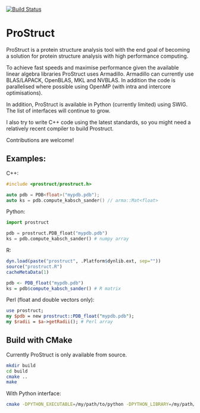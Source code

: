 [![Build Status](https://travis-ci.org/gf712/ProStruct.svg?branch=master)](https://travis-ci.org/gf712/ProStruct)

# ProStruct
ProStruct is a protein structure analysis tool with the end goal of becoming a solution for protein structure analysis
with high performance computing.

To achieve fast speeds and maximise performance given the available linear algebra libraries ProStruct uses
Armadillo. Armadillo can currently use BLAS/LAPACK, OpenBLAS, MKL and NVBLAS. In addition the code is parallelised
where possible using OpenMP (with intra and intercore optimisations).

In addition, ProStruct is available in Python (currently limited) using SWIG. The list of interfaces will
continue to grow.

I also try to write C++ code using the latest standards, so you might need a relatively recent compiler to build
Prostruct.

Contributions are welcome!

## Examples:

C++:
```cpp
#include <prostruct/prostruct.h>

auto pdb = PDB<float>("mypdb.pdb");
auto ks = pdb.compute_kabsch_sander() // arma::Mat<float>
```

Python:
```python
import prostruct

pdb = prostruct.PDB_float("mypdb.pdb")
ks = pdb.compute_kabsch_sander() # numpy array
```

R:
```R
dyn.load(paste("prostruct", .Platform$dynlib.ext, sep=""))
source("prostruct.R")
cacheMetaData(1)

pdb <- PDB_float("mypdb.pdb")
ks = pdb$compute_kabsch_sander() # R matrix
```

Perl (float and double vectors only):
```perl
use prostruct;
my $pdb = new prostruct::PDB_float("mypdb.pdb");
my $radii = $a->getRadii(); # Perl array
```

## Build with CMake

Currently ProStruct is only available from source.

```bash
mkdir build
cd build
cmake ..
make
```

With Python interface:
```bash
cmake -DPYTHON_EXECUTABLE=/my/path/to/python -DPYTHON_LIBRARY=/my/path/python/to/lib/libpython3.6m.so -DPYTHON_INCLUDE_DIR=/my/path/to/include/python3.6m/ ..
```